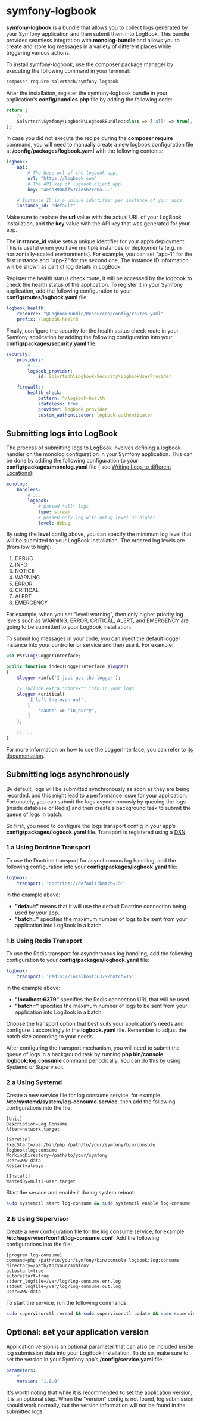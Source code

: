 # symfony-logbook

**symfony-logbook** is a bundle that allows you to collect logs generated by your Symfony application and then submit
them
into LogBook. This bundle provides seamless integration with **monolog-bundle** and allows you to create and store log
messages in a variety of different places while triggering various actions.

To install symfony-logbook, use the composer package manager by executing the following command in your terminal:

```bash
composer require solvrtech/symfony-logbook
```

After the installation, register the symfony-logbook bundle in your application's **config/bundles.php** file by adding
the following code:

```php
return [
    //  ...
    Solvrtech\Symfony\Logbook\LogbookBundle::class => ['all' => true],
];
```

In case you did not execute the recipe during the **composer require** command, you will need to manually create a new
logbook configuration file at **/config/packages/logbook.yaml** with the following contents:

```yaml
logbook:
    api:
        # The base url of the logbook app.
        url: "https://logbook.com"
        # The API key of logbook client app.
        key: "4eaa39a6ff57c4d5b2cd0a..."

    # Instance ID is a unique identifier per instance of your apps.
    instance_id: "default"
```

Make sure to replace the **url** value with the actual URL of your LogBook installation, and the **key** value with the
API key that was generated for your app.

The **instance_id** value sets a unique identifier for your app’s deployment. This is useful when you have multiple
instances or deployments (e.g. in horizontally-scaled environments). For example, you can set "app-1" for the first
instance and "app-2" for the second one. The instance ID information will be shown as part of log details in LogBook.

Register the health status check route, it will be accessed by the logbook to check the health status of the
application. To register it in your Symfony application, add the following configuration to your
**config/routes/logbook.yaml** file:

```yaml
logbook_health:
    resource: "@LogbookBundle/Resources/config/routes.yaml"
    prefix: /logbook-health
```

Finally, configure the security for the health status check route in your Symfony application by adding the following
configuration into your **config/packages/security.yaml** file:

```yaml
security:
    providers:
        # ...
        logbook_provider:
            id: Solvrtech\Logbook\Security\LogbookUserProvider

    firewalls:
        health_check:
            pattern: ^/logbook-health
            stateless: true
            provider: logbook_provider
            custom_authenticator: logbook.authenticator
```

## Submitting logs into LogBook

The process of submitting logs to LogBook involves defining a logbook handler on the monolog configuration in your
Symfony application. This can be done by adding the following configuration to your **config/packages/monolog.yaml**
file (
see [Writing Logs to different Locations](https://symfony.com/doc/current/logging.html#handlers-writing-logs-to-different-locations)):

```yaml
monolog:
    handlers:
        # ...
        logbook:
            # passed *all* logs
            type: stream
            # passed only log with debug level or higher
            level: debug
```

By using the **level** config above, you can specify the minimum log level that will be submitted to your LogBook
installation. The ordered log levels are (from low to high):

1. DEBUG
2. INFO
3. NOTICE
4. WARNING
5. ERROR
6. CRITICAL
7. ALERT
8. EMERGENCY

For example, when you set "level: warning", then only higher priority log levels such as WARNING, ERROR, CRITICAL,
ALERT, and EMERGENCY are going to be submitted to your LogBook installation.

To submit log messages in your code, you can inject the default logger instance into your controller or service and then
use it. For example:

```php
use Psr\Log\LoggerInterface;

public function index(LoggerInterface $logger)
{
    $logger->info('I just got the logger');

    // include extra "context" info in your logs
    $logger->critical(
        'I left the oven on!', 
        [
            'cause' => 'in_hurry',
        ]
    );

    // ...
}
```

For more information on how to use the LoggerInterface, you can refer to
[its documentation](https://symfony.com/doc/current/logging.html#logging-a-message).

## Submitting logs asynchronously

By default, logs will be submitted synchronously as soon as they are being recorded. and this might lead to a
performance issue for your application. Fortunately, you can submit the logs asynchronously by queuing the logs (inside
database or Redis) and then create a background task to submit the queue of logs in batch.

So first, you need to configure the logs transport config in your app’s **config/packages/logbook.yaml** file. Transport
is registered using a [DSN](https://stackoverflow.com/a/60474049).

### 1.a Using Doctrine Transport

To use the Doctrine transport for asynchronous log handling, add the following configuration into your
**config/packages/logbook.yaml** file:

```yaml
logbook:
    transport: 'doctrine://default?batch=15'
```

In the example above:

- **"default"** means that it will use the default Doctrine connection being used by your app.
- **"batch="** specifies the maximum number of logs to be sent from your application into LogBook in a batch.

### 1.b Using Redis Transport

To use the Redis transport for asynchronous log handling, add the following configuration to your
**config/packages/logbook.yaml** file:

```yaml
logbook:
    transport: 'redis://localhost:6379?batch=15'
```

In the example above:

- **"localhost:6379"** specifies the Redis connection URL that will be used.
- **"batch="** specifies the maximum number of logs to be sent from your application into LogBook in a batch.

Choose the transport option that best suits your application's needs and configure it accordingly in the
**logbook.yaml** file. Remember to adjust the batch size according to your needs.

After configuring the transport mechanism, you will need to submit the queue of logs in a background task by running
**php bin/console logbook:log:consume** command periodically. You can do this by using Systemd or Supervisor.

### 2.a Using Systemd

Create a new service file for log consume service, for example **/etc/systemd/system/log-consume.service**, then add the
following configurations into the file:

```
[Unit]
Description=Log Consume
After=network.target

[Service]
ExecStart=/usr/bin/php /path/to/your/symfony/bin/console logbook:log:consume
WorkingDirectory=/path/to/your/symfony
User=www-data
Restart=always

[Install]
WantedBy=multi-user.target
```

Start the service and enable it during system reboot:

```bash
sudo systemctl start log-consume && sudo systemctl enable log-consume
```

### 2.b Using Supervisor

Create a new configuration file for the log consume service, for example **/etc/supervisor/conf.d/log-consume.conf**.
Add the following configurations into the file:

```
[program:log-consume]
command=php /path/to/your/symfony/bin/console logbook:log:consume
directory=/path/to/your/symfony
autostart=true
autorestart=true
stderr_logfile=/var/log/log-consume.err.log
stdout_logfile=/var/log/log-consume.out.log
user=www-data
```

To start the service, run the following commands:

```bash
sudo supervisorctl reread && sudo supervisorctl update && sudo supervisorctl start log-consume
```

## Optional: set your application version

Application version is an optional parameter that can also be included inside log submission data into your LogBook
installation. To do so, make sure to set the version in your Symfony app’s **/config/service.yaml** file:

```yaml
parameters:
    # ...
    version: "1.0.0"
```

It's worth noting that while it is recommended to set the application version, it is an optional step. When the
"version" config is not found, log submission should work normally, but the version information will not be found in the
submitted logs.